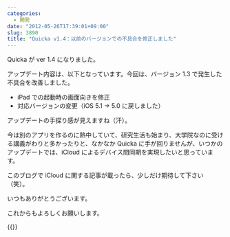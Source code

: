 ```yaml
---
categories:
  - 開発
date: "2012-05-26T17:39:01+09:00"
slug: 3890
title: "Quicka v1.4：以前のバージョンでの不具合を修正しました"
---
```


Quicka が ver 1.4 になりました。

アップデート内容は、以下となっています。今回は、バージョン 1.3 で発生した不具合を改善しました。

- iPad での起動時の画面向きを修正
- 対応バージョンの変更（iOS 5.1 → 5.0 に戻しました）

アップデートの手探り感が見えますね（汗）。

今は別のアプリを作るのに熱中していて、研究生活も始まり、大学院なのに受ける講義がわりと多かったりと、なかなか Quicka に手が回りませんが、いつかのアップデートでは、iCloud によるデバイス間同期を実現したいと思っています。

このブログで iCloud に関する記事が載ったら、少しだけ期待して下さい（笑）。

いつもありがとうございます。

これからもよろしくお願いします。

{{<app id="511606108" title="Quicka 1.4（￥85）" src="http://a3.mzstatic.com/us/r1000/065/Purple/v4/64/65/2f/64652ff0-1f14-87be-a19f-99e65ec781aa/ibjG3fNt4Phm08ZnZUjx0g-temp-upload.cqnwvlfj.100x100-75.png">}}
